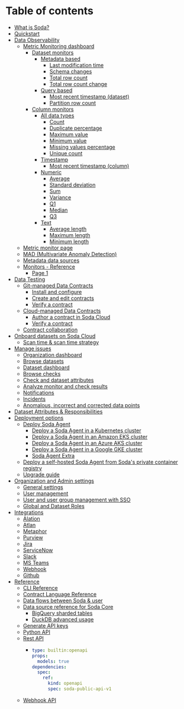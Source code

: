 # Table of contents

* [What is Soda?](README.md)
* [Quickstart](quickstart.md)
* [Data Observability](data-observability/README.md)
  * [Metric Monitoring dashboard](data-observability/metric-monitoring-dashboard/README.md)
    * [Dataset monitors](data-observability/metric-monitoring-dashboard/dataset-monitors/README.md)
      * [Metadata based](data-observability/metric-monitoring-dashboard/dataset-monitors/metadata-based/README.md)
        * [Last modification time](data-observability/metric-monitoring-dashboard/dataset-monitors/metadata-based/last-modification-time.md)
        * [Schema changes](data-observability/metric-monitoring-dashboard/dataset-monitors/metadata-based/schema-changes.md)
        * [Total row count](data-observability/metric-monitoring-dashboard/dataset-monitors/metadata-based/total-row-count.md)
        * [Total row count change](data-observability/metric-monitoring-dashboard/dataset-monitors/metadata-based/total-row-count-change.md)
      * [Query based](data-observability/metric-monitoring-dashboard/dataset-monitors/query-based/README.md)
        * [Most recent timestamp (dataset)](data-observability/metric-monitoring-dashboard/dataset-monitors/query-based/most-recent-timestamp-dataset.md)
        * [Partition row count](data-observability/metric-monitoring-dashboard/dataset-monitors/query-based/partition-row-count.md)
    * [Column monitors](data-observability/metric-monitoring-dashboard/column-monitors/README.md)
      * [All data types](data-observability/metric-monitoring-dashboard/column-monitors/all-data-types/README.md)
        * [Count](data-observability/metric-monitoring-dashboard/column-monitors/all-data-types/count.md)
        * [Duplicate percentage](data-observability/metric-monitoring-dashboard/column-monitors/all-data-types/duplicate-percentage.md)
        * [Maximum value](data-observability/metric-monitoring-dashboard/column-monitors/all-data-types/maximum-value.md)
        * [Minimum value](data-observability/metric-monitoring-dashboard/column-monitors/all-data-types/minimum-value.md)
        * [Missing values percentage](data-observability/metric-monitoring-dashboard/column-monitors/all-data-types/missing-values-percentage.md)
        * [Unique count](data-observability/metric-monitoring-dashboard/column-monitors/all-data-types/unique-count.md)
      * [Timestamp](data-observability/metric-monitoring-dashboard/column-monitors/timestamp/README.md)
        * [Most recent timestamp (column)](data-observability/metric-monitoring-dashboard/column-monitors/timestamp/most-recent-timestamp-column.md)
      * [Numeric](data-observability/metric-monitoring-dashboard/column-monitors/numeric/README.md)
        * [Average](data-observability/metric-monitoring-dashboard/column-monitors/numeric/average.md)
        * [Standard deviation](data-observability/metric-monitoring-dashboard/column-monitors/numeric/standard-deviation.md)
        * [Sum](data-observability/metric-monitoring-dashboard/column-monitors/numeric/sum.md)
        * [Variance](data-observability/metric-monitoring-dashboard/column-monitors/numeric/variance.md)
        * [Q1](data-observability/metric-monitoring-dashboard/column-monitors/numeric/q1.md)
        * [Median](data-observability/metric-monitoring-dashboard/column-monitors/numeric/median.md)
        * [Q3](data-observability/metric-monitoring-dashboard/column-monitors/numeric/q3.md)
      * [Text](data-observability/metric-monitoring-dashboard/column-monitors/text/README.md)
        * [Average length](data-observability/metric-monitoring-dashboard/column-monitors/text/average-length.md)
        * [Maximum length](data-observability/metric-monitoring-dashboard/column-monitors/text/maximum-length.md)
        * [Minimum length](data-observability/metric-monitoring-dashboard/column-monitors/text/minimum-length.md)
  * [Metric monitor page](data-observability/metric-monitor-page.md)
  * [MAD (Multivariate Anomaly Detection)](data-observability/mad-multivariate-anomaly-detection.md)
  * [Metadata data sources](data-observability/metadata-data-sources.md)
  * [Monitors - Reference](data-observability/monitors-reference/README.md)
    * [Page 1](data-observability/monitors-reference/page-1.md)
* [Data Testing](data-testing/README.md)
  * [Git-managed Data Contracts](data-testing/git-managed-data-contracts/README.md)
    * [Install and configure](data-testing/git-managed-data-contracts/install-and-configure.md)
    * [Create and edit contracts](data-testing/git-managed-data-contracts/create-and-edit-contracts.md)
    * [Verify a contract](data-testing/git-managed-data-contracts/verify-a-contract.md)
  * [Cloud-managed Data Contracts](data-testing/cloud-managed-data-contracts/README.md)
    * [Author a contract in Soda Cloud](data-testing/cloud-managed-data-contracts/author-a-contract-in-soda-cloud.md)
    * [Verify a contract](data-testing/cloud-managed-data-contracts/verify-a-contract.md)
  * [Contract collaboration](data-testing/contract-collaboration.md)
* [Onboard datasets on Soda Cloud](onboard-datasets-on-soda-cloud/README.md)
  * [Scan time & scan time strategy](onboard-datasets-on-soda-cloud/scan-time-and-scan-time-strategy.md)
* [Manage issues](manage-issues/README.md)
  * [Organization dashboard](manage-issues/organization-dashboard.md)
  * [Browse datasets](manage-issues/browse-datasets.md)
  * [Dataset dashboard](manage-issues/dataset-dashboard.md)
  * [Browse checks](manage-issues/browse-checks.md)
  * [Check and dataset attributes](manage-issues/check-and-dataset-attributes.md)
  * [Analyze monitor and check results](manage-issues/analyze-monitor-and-check-results.md)
  * [Notifications](manage-issues/notifications.md)
  * [Incidents](manage-issues/incidents.md)
  * [Anomalous, incorrect and corrected data points](manage-issues/anomalous-incorrect-and-corrected-data-points.md)
* [Dataset Attributes & Responsibilities](dataset-attributes-and-responsibilities.md)
* [Deployment options](deployment-options/README.md)
  * [Deploy Soda Agent](deployment-options/deploy-soda-agent/README.md)
    * [Deploy a Soda Agent in a Kubernetes cluster](deployment-options/deploy-soda-agent/deploy-a-soda-agent-in-a-kubernetes-cluster.md)
    * [Deploy a Soda Agent in an Amazon EKS cluster](deployment-options/deploy-soda-agent/deploy-a-soda-agent-in-an-amazon-eks-cluster.md)
    * [Deploy a Soda Agent in an Azure AKS cluster](deployment-options/deploy-soda-agent/deploy-a-soda-agent-in-an-azure-aks-cluster.md)
    * [Deploy a Soda Agent in a Google GKE cluster](deployment-options/deploy-soda-agent/deploy-a-soda-agent-in-a-google-gke-cluster.md)
    * [Soda Agent Extra](deployment-options/deploy-soda-agent/soda-agent-extra.md)
  * [Deploy a self-hosted Soda Agent from Soda's private container registry](deployment-options/deploy-a-self-hosted-soda-agent-from-sodas-private-container-registry.md)
  * [Upgrade guide](deployment-options/upgrade-guide.md)
* [Organization and Admin settings](organization-and-admin-settings/README.md)
  * [General settings](organization-and-admin-settings/general-settings.md)
  * [User management](organization-and-admin-settings/user-management.md)
  * [User and user group management  with SSO](organization-and-admin-settings/user-and-user-group-management-with-sso.md)
  * [Global and Dataset Roles](organization-and-admin-settings/global-and-dataset-roles.md)
* [Integrations](integrations/README.md)
  * [Alation](integrations/alation.md)
  * [Atlan](integrations/atlan.md)
  * [Metaphor](integrations/metaphor.md)
  * [Purview](integrations/purview.md)
  * [Jira](integrations/jira.md)
  * [ServiceNow](integrations/servicenow.md)
  * [Slack](integrations/slack.md)
  * [MS Teams](integrations/ms-teams.md)
  * [Webhook](integrations/webhook.md)
  * [Github](integrations/github.md)
* [Reference](reference/README.md)
  * [CLI Reference](reference/cli-reference.md)
  * [Contract Language Reference](reference/contract-language-reference.md)
  * [Data flows between Soda & user](reference/data-flows-between-soda-and-user.md)
  * [Data source reference for Soda Core](reference/data-source-reference-for-soda-core/README.md)
    * [BigQuery sharded tables](reference/data-source-reference-for-soda-core/bigquery-sharded-tables.md)
    * [DuckDB advanced usage](reference/data-source-reference-for-soda-core/duckdb-advanced-usage.md)
  * [Generate API keys](reference/generate-api-keys.md)
  * [Python API](reference/python-api.md)
  * [Rest API](reference/rest-api/README.md)
    * ```yaml
      type: builtin:openapi
      props:
        models: true
      dependencies:
        spec:
          ref:
            kind: openapi
            spec: soda-public-api-v1
      ```
  * [Webhook API](reference/webhook-api.md)
